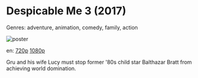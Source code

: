 # Despicable Me 3 (2017)

Genres: adventure, animation, comedy, family, action

![poster](http://image.tmdb.org/t/p/w500/5qcUGqWoWhEsoQwNUrtf3y3fcWn.jpg)

en:
  [720p](magnet:?xt=urn:btih:E802F5FDA6BD36184DA2082077BFE0F69923EF90&tr=udp://glotorrents.pw:6969/announce&tr=udp://tracker.opentrackr.org:1337/announce&tr=udp://torrent.gresille.org:80/announce&tr=udp://tracker.openbittorrent.com:80&tr=udp://tracker.coppersurfer.tk:6969&tr=udp://tracker.leechers-paradise.org:6969&tr=udp://p4p.arenabg.ch:1337&tr=udp://tracker.internetwarriors.net:1337)
  [1080p](magnet:?xt=urn:btih:68D9400AB168C471740FB383F35A467705AC01FB&tr=udp://glotorrents.pw:6969/announce&tr=udp://tracker.opentrackr.org:1337/announce&tr=udp://torrent.gresille.org:80/announce&tr=udp://tracker.openbittorrent.com:80&tr=udp://tracker.coppersurfer.tk:6969&tr=udp://tracker.leechers-paradise.org:6969&tr=udp://p4p.arenabg.ch:1337&tr=udp://tracker.internetwarriors.net:1337)
  


Gru and his wife Lucy must stop former '80s child star Balthazar Bratt from achieving world domination.